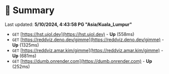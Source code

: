 # 📖 Summary
Last updated: **5/10/2024, 4:43:58 PG "Asia/Kuala_Lumpur"**

- `GET` [https://hst.ujol.dev](https://hst.ujol.dev) - **Up** (558ms)
- `GET` [https://reddviz.deno.dev/gimme](https://reddviz.deno.dev/gimme) - **Up** (1325ms)
- `GET` [https://reddviz.amar.kim/gimme](https://reddviz.amar.kim/gimme) - **Up** (681ms)
- `GET` [https://dumb.onrender.com](https://dumb.onrender.com) - **Up** (252ms)
